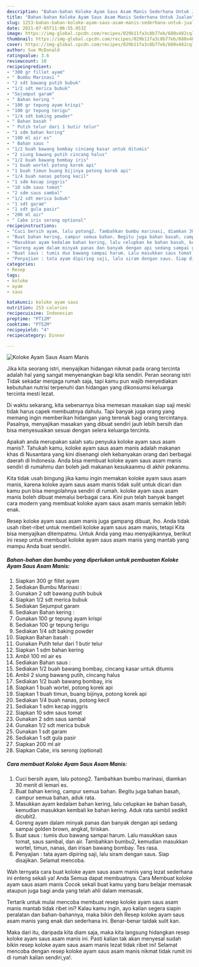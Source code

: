 ```yaml
---
description: "Bahan-bahan Koloke Ayam Saus Asam Manis Sederhana Untuk Jualan"
title: "Bahan-bahan Koloke Ayam Saus Asam Manis Sederhana Untuk Jualan"
slug: 1253-bahan-bahan-koloke-ayam-saus-asam-manis-sederhana-untuk-jualan
date: 2021-07-05T11:06:55.053Z
image: https://img-global.cpcdn.com/recipes/029b11fa3c8b77eb/680x482cq70/koloke-ayam-saus-asam-manis-foto-resep-utama.jpg
thumbnail: https://img-global.cpcdn.com/recipes/029b11fa3c8b77eb/680x482cq70/koloke-ayam-saus-asam-manis-foto-resep-utama.jpg
cover: https://img-global.cpcdn.com/recipes/029b11fa3c8b77eb/680x482cq70/koloke-ayam-saus-asam-manis-foto-resep-utama.jpg
author: Sue McDonald
ratingvalue: 3.6
reviewcount: 10
recipeingredient:
- "300 gr fillet ayam"
- " Bumbu Marinasi "
- "2 sdt bawang putih bubuk"
- "1/2 sdt merica bubuk"
- "Sejumput garam"
- " Bahan kering "
- "100 gr tepung ayam krispi"
- "100 gr tepung terigu"
- "1/4 sdt baking powder"
- " Bahan basah "
- " Putih telur dari 1 butir telur"
- "1 sdm bahan kering"
- "100 ml air es"
- " Bahan saus "
- "1/2 buah bawang bombay cincang kasar untuk ditumis"
- "2 siung bawang putih cincang halus"
- "1/2 buah bawang bombay iris"
- "1 buah wortel potong korek api"
- "1 buah timun buang bijinya potong korek api"
- "1/4 buah nanas potong kecil"
- "1 sdm kecap inggris"
- "10 sdm saus tomat"
- "2 sdm saus sambal"
- "1/2 sdt merica bubuk"
- "1 sdt garam"
- "1 sdt gula pasir"
- "200 ml air"
- " Cabe iris serong optional"
recipeinstructions:
- "Cuci bersih ayam, lalu potong2. Tambahkan bumbu marinasi, diamkan 30 menit di lemari es."
- "Buat bahan kering, campur semua bahan. Begitu juga bahan basah, campur semua bahan, aduk rata."
- "Masukkan ayam kedalam bahan kering, lalu celupkan ke bahan basah, kemudian masukkan kembali ke bahan kering. Aduk rata sambil sedikit dicubit2."
- "Goreng ayam dalam minyak panas dan banyak dengan api sedang sampai golden brown, angkat, tiriskan."
- "Buat saus : tumis duo bawang sampai harum. Lalu masukkan saus tomat, saus sambal, dan air. Tambahkan bumbu2, kemudian masukkan wortel, timun, nanas, dan irisan bawang bombay. Tes rasa."
- "Penyajian : tata ayam dipiring saji, lalu siram dengan saus. Siap disajikan. Selamat mencoba."
categories:
- Resep
tags:
- koloke
- ayam
- saus

katakunci: koloke ayam saus 
nutrition: 253 calories
recipecuisine: Indonesian
preptime: "PT12M"
cooktime: "PT52M"
recipeyield: "4"
recipecategory: Dinner

---
```



![Koloke Ayam Saus Asam Manis](https://img-global.cpcdn.com/recipes/029b11fa3c8b77eb/680x482cq70/koloke-ayam-saus-asam-manis-foto-resep-utama.jpg)

Jika kita seorang istri, menyajikan hidangan nikmat pada orang tercinta adalah hal yang sangat menyenangkan bagi kita sendiri. Peran seorang istri Tidak sekadar menjaga rumah saja, tapi kamu pun wajib menyediakan kebutuhan nutrisi terpenuhi dan hidangan yang dikonsumsi keluarga tercinta mesti lezat.

Di waktu  sekarang, kita sebenarnya bisa memesan masakan siap saji meski tidak harus capek membuatnya dahulu. Tapi banyak juga orang yang memang ingin memberikan hidangan yang terenak bagi orang tercintanya. Pasalnya, menyajikan masakan yang dibuat sendiri jauh lebih bersih dan bisa menyesuaikan sesuai dengan selera keluarga tercinta. 



Apakah anda merupakan salah satu penyuka koloke ayam saus asam manis?. Tahukah kamu, koloke ayam saus asam manis adalah makanan khas di Nusantara yang kini disenangi oleh kebanyakan orang dari berbagai daerah di Indonesia. Anda bisa membuat koloke ayam saus asam manis sendiri di rumahmu dan boleh jadi makanan kesukaanmu di akhir pekanmu.

Kita tidak usah bingung jika kamu ingin memakan koloke ayam saus asam manis, karena koloke ayam saus asam manis tidak sulit untuk dicari dan kamu pun bisa mengolahnya sendiri di rumah. koloke ayam saus asam manis boleh dibuat memalui berbagai cara. Kini pun telah banyak banget cara modern yang membuat koloke ayam saus asam manis semakin lebih enak.

Resep koloke ayam saus asam manis juga gampang dibuat, lho. Anda tidak usah ribet-ribet untuk membeli koloke ayam saus asam manis, tetapi Kita bisa menyajikan ditempatmu. Untuk Anda yang mau menyajikannya, berikut ini resep untuk membuat koloke ayam saus asam manis yang mantab yang mampu Anda buat sendiri.

<!--inarticleads1-->

##### Bahan-bahan dan bumbu yang diperlukan untuk pembuatan Koloke Ayam Saus Asam Manis:

1. Siapkan 300 gr fillet ayam
1. Sediakan  Bumbu Marinasi :
1. Gunakan 2 sdt bawang putih bubuk
1. Siapkan 1/2 sdt merica bubuk
1. Sediakan Sejumput garam
1. Sediakan  Bahan kering :
1. Gunakan 100 gr tepung ayam krispi
1. Sediakan 100 gr tepung terigu
1. Sediakan 1/4 sdt baking powder
1. Siapkan  Bahan basah :
1. Gunakan  Putih telur dari 1 butir telur
1. Siapkan 1 sdm bahan kering
1. Ambil 100 ml air es
1. Sediakan  Bahan saus :
1. Sediakan 1/2 buah bawang bombay, cincang kasar untuk ditumis
1. Ambil 2 siung bawang putih, cincang halus
1. Sediakan 1/2 buah bawang bombay, iris
1. Siapkan 1 buah wortel, potong korek api
1. Siapkan 1 buah timun, buang bijinya, potong korek api
1. Sediakan 1/4 buah nanas, potong kecil
1. Sediakan 1 sdm kecap inggris
1. Siapkan 10 sdm saus tomat
1. Gunakan 2 sdm saus sambal
1. Gunakan 1/2 sdt merica bubuk
1. Gunakan 1 sdt garam
1. Sediakan 1 sdt gula pasir
1. Siapkan 200 ml air
1. Siapkan  Cabe, iris serong (optional)




<!--inarticleads2-->

##### Cara membuat Koloke Ayam Saus Asam Manis:

1. Cuci bersih ayam, lalu potong2. Tambahkan bumbu marinasi, diamkan 30 menit di lemari es.
1. Buat bahan kering, campur semua bahan. Begitu juga bahan basah, campur semua bahan, aduk rata.
1. Masukkan ayam kedalam bahan kering, lalu celupkan ke bahan basah, kemudian masukkan kembali ke bahan kering. Aduk rata sambil sedikit dicubit2.
1. Goreng ayam dalam minyak panas dan banyak dengan api sedang sampai golden brown, angkat, tiriskan.
1. Buat saus : tumis duo bawang sampai harum. Lalu masukkan saus tomat, saus sambal, dan air. Tambahkan bumbu2, kemudian masukkan wortel, timun, nanas, dan irisan bawang bombay. Tes rasa.
1. Penyajian : tata ayam dipiring saji, lalu siram dengan saus. Siap disajikan. Selamat mencoba.




Wah ternyata cara buat koloke ayam saus asam manis yang lezat sederhana ini enteng sekali ya! Anda Semua dapat membuatnya. Cara Membuat koloke ayam saus asam manis Cocok sekali buat kamu yang baru belajar memasak ataupun juga bagi anda yang telah ahli dalam memasak.

Tertarik untuk mulai mencoba membuat resep koloke ayam saus asam manis mantab tidak ribet ini? Kalau kamu ingin, ayo kalian segera siapin peralatan dan bahan-bahannya, maka bikin deh Resep koloke ayam saus asam manis yang enak dan sederhana ini. Benar-benar taidak sulit kan. 

Maka dari itu, daripada kita diam saja, maka kita langsung hidangkan resep koloke ayam saus asam manis ini. Pasti kalian tak akan menyesal sudah bikin resep koloke ayam saus asam manis lezat tidak ribet ini! Selamat mencoba dengan resep koloke ayam saus asam manis nikmat tidak rumit ini di rumah kalian sendiri,ya!.

